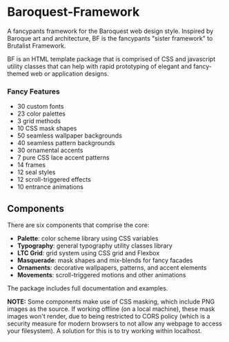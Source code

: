 # Baroquest-Framework
A fancypants framework for the Baroquest web design style. Inspired by Baroque art and architecture, BF is the fancypants "sister framework" to Brutalist Framework. 

BF is an HTML template package that is comprised of CSS and javascript utility classes that can help with rapid prototyping of elegant and fancy-themed web or application designs.

### Fancy Features
* 30 custom fonts
* 23 color palettes
* 3 grid methods
* 10 CSS mask shapes
* 50 seamless wallpaper backgrounds
* 40 seamless pattern backgrounds
* 30 ornamental accents
* 7 pure CSS lace accent patterns
* 14 frames
* 12 seal styles
* 12 scroll-triggered effects
* 10 entrance animations

## Components
There are six components that comprise the core:
* __Palette__: color scheme library using CSS variables
* __Typography__: general typography utility classes library
* __LTC Grid__: grid system using CSS grid and Flexbox
* __Masquerade__: mask shapes and mix-blends for fancy facades
* __Ornaments__: decorative wallpapers, patterns, and accent elements
* __Movements__: scroll-triggered motions and other animations

The package includes full documentation and examples.

__NOTE:__ Some components make use of CSS masking, which include PNG images as the source. If working offline (on a local machine), these mask images won't render, due to being restricted to CORS policy (which is a security measure for modern browsers to not allow any webpage to access your filesystem). A solution for this is to try working within localhost. 